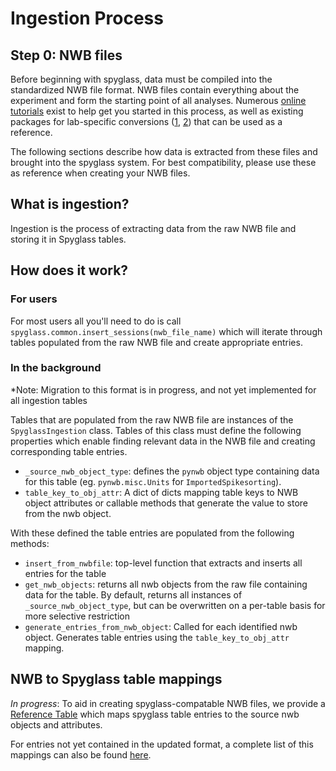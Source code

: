 # Ingestion Process

## Step 0: NWB files

Before beginning with spyglass, data must be compiled into the standardized NWB
file format. NWB files contain everything about the experiment and form the starting
point of all analyses. Numerous [online tutorials](https://nwb.org/converting-data-to-nwb/)
exist to help get you started in this process, as well as existing packages for
lab-specific conversions ([1](https://github.com/catalystneuro),
[2](https://github.com/LorenFrankLab/trodes_to_nwb)) that can be used as a reference.

The following sections describe how data is extracted from these files and brought
into the spyglass system. For best compatibility, please use these as reference when
creating your NWB files.

## What is ingestion?

Ingestion is the process of extracting data from the raw NWB file and storing it
in Spyglass tables.

## How does it work?

### For users

For most users all you'll need to do is call `spyglass.common.insert_sessions(nwb_file_name)`
which will iterate through tables populated from the raw NWB file and create
appropriate entries.

### In the background

*Note: Migration to this format is in progress, and not yet implemented for all
ingestion tables

Tables that are populated from the raw NWB file are instances of the `SpyglassIngestion`
class. Tables of this class must define the following properties which enable finding
relevant data in the NWB file and creating corresponding table entries.

- `_source_nwb_object_type`: defines the `pynwb` object type containing data for
  this table (eg. `pynwb.misc.Units` for `ImportedSpikesorting`).
- `table_key_to_obj_attr`: A dict of dicts mapping table keys to NWB object attributes
  or callable methods that generate the value to store from the nwb object.

With these defined the table entries are populated from the following methods:

- `insert_from_nwbfile`: top-level function that extracts and inserts all entries
  for the table
- `get_nwb_objects`: returns all nwb objects from the raw file containing data for
  the table. By default, returns all instances of `_source_nwb_object_type`, but
  can be overwritten on a per-table basis for more selective restriction
- `generate_entries_from_nwb_object`: Called for each identified nwb object. Generates
  table entries using the `table_key_to_obj_attr` mapping.

## NWB to Spyglass table mappings

*In progress*: To aid in creating spyglass-compatable NWB files, we provide a
[Reference Table](../ForDevelopers/ingestion_mapping.md) which maps spyglass table
entries to the source nwb objects and attributes.

For entries not yet contained in the updated format, a complete list of this mappings
can also be found [here](../ForDevelopers/UsingNWB.md).
